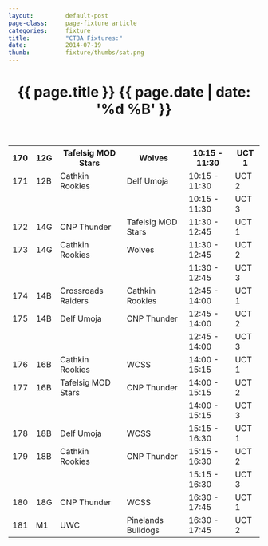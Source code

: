 ```yaml
---
layout: 		default-post
page-class: 	page-fixture article
categories: 	fixture
title:  		"CTBA Fixtures:"
date:   		2014-07-19
thumb: 			fixture/thumbs/sat.png
---
```


<header class="post-header">
	<h1>{{ page.title }} {{ page.date | date: '%d %B' }}</h1>
</header>

<table>
 <tr><th>170</th><th>12G</th><th>Tafelsig MOD Stars</th><th>Wolves</th><th>10:15 - 11:30</th><th>UCT 1</th></tr>
 <tr><td>171</td><td>12B</td><td>Cathkin Rookies</td><td>Delf Umoja</td><td>10:15 - 11:30</td><td>UCT 2</td></tr>
 <tr><td>&nbsp;</td><td>&nbsp;</td><td>&nbsp;</td><td>&nbsp;</td><td>10:15 - 11:30</td><td>UCT 3</td></tr>
 <tr><td>172</td><td>14G</td><td>CNP Thunder</td><td>Tafelsig MOD Stars</td><td>11:30 - 12:45</td><td>UCT 1</td></tr>
 <tr><td>173</td><td>14G</td><td>Cathkin Rookies</td><td>Wolves</td><td>11:30 - 12:45</td><td>UCT 2</td></tr>
 <tr><td>&nbsp;</td><td>&nbsp;</td><td>&nbsp;</td><td>&nbsp;</td><td>11:30 - 12:45</td><td>UCT 3</td></tr>
 <tr><td>174</td><td>14B</td><td>Crossroads Raiders</td><td>Cathkin Rookies</td><td>12:45 - 14:00</td><td>UCT 1</td></tr>
 <tr><td>175</td><td>14B</td><td>Delf Umoja</td><td>CNP Thunder</td><td>12:45 - 14:00</td><td>UCT 2</td></tr>
 <tr><td>&nbsp;</td><td>&nbsp;</td><td>&nbsp;</td><td>&nbsp;</td><td>12:45 - 14:00</td><td>UCT 3</td></tr>
 <tr><td>176</td><td>16B</td><td>Cathkin Rookies</td><td>WCSS</td><td>14:00 - 15:15</td><td>UCT 1</td></tr>
 <tr><td>177</td><td>16B</td><td>Tafelsig MOD Stars</td><td>CNP Thunder</td><td>14:00 - 15:15</td><td>UCT 2</td></tr>
 <tr><td>&nbsp;</td><td>&nbsp;</td><td>&nbsp;</td><td>&nbsp;</td><td>14:00 - 15:15</td><td>UCT 3</td></tr>
 <tr><td>178</td><td>18B</td><td>Delf Umoja</td><td>WCSS</td><td>15:15 - 16:30</td><td>UCT 1</td></tr>
 <tr><td>179</td><td>18B</td><td>Cathkin Rookies</td><td>CNP Thunder</td><td>15:15 - 16:30</td><td>UCT 2</td></tr>
 <tr><td>&nbsp;</td><td>&nbsp;</td><td>&nbsp;</td><td>&nbsp;</td><td>15:15 - 16:30</td><td>UCT 3</td></tr>
 <tr><td>180</td><td>18G</td><td>CNP Thunder</td><td>WCSS</td><td>16:30 - 17:45</td><td>UCT 1</td></tr>
 <tr><td>181</td><td>M1</td><td>UWC</td><td>Pinelands Bulldogs</td><td>16:30 - 17:45</td><td>UCT 2</td></tr>
</table>